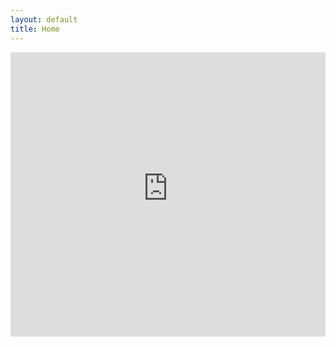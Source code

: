 ```yaml
---
layout: default
title: Home
---
```

<!--
# ESTHER - Wheelchair Tennis Robot
-->

<iframe width="100%" height="455" src="https://www.youtube-nocookie.com/embed/bqCkrwDNtzc?rel=0&mute=1" title="YouTube video player" frameborder="0" allow="accelerometer; autoplay; clipboard-write; encrypted-media; gyroscope; picture-in-picture" allowfullscreen></iframe>